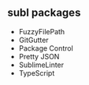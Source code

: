 ## subl packages
- FuzzyFilePath
- GitGutter
- Package Control
- Pretty JSON
- SublimeLinter
- TypeScript
